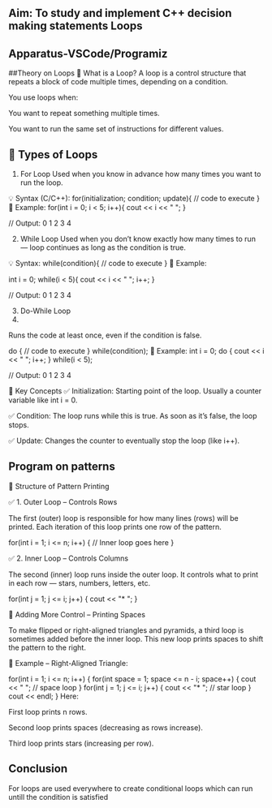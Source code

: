 ## Aim: To study and implement C++ decision making statements Loops

## Apparatus-VSCode/Programiz

##Theory on Loops
📌 What is a Loop?
A loop is a control structure that repeats a block of code multiple times, depending on a condition.

You use loops when:

You want to repeat something multiple times.

You want to run the same set of instructions for different values.

## 🔄 Types of Loops
1. For Loop
Used when you know in advance how many times you want to run the loop.

💡 Syntax (C/C++):
for(initialization; condition; update){
    // code to execute
}
🔹 Example:
for(int i = 0; i < 5; i++){
    cout << i << " ";
}

// Output: 0 1 2 3 4


2. While Loop
Used when you don’t know exactly how many times to run — loop continues as long as the condition is true.

💡 Syntax:
while(condition){
    // code to execute
}
🔹 Example:

int i = 0;
while(i < 5){
    cout << i << " ";
    i++;
}


// Output: 0 1 2 3 4


3. Do-While Loop
4. 
Runs the code at least once, even if the condition is false.

do {
    // code to execute
} while(condition);
🔹 Example:
int i = 0;
do {
    cout << i << " ";
    i++;
} while(i < 5);


// Output: 0 1 2 3 4


🧠 Key Concepts
✅ Initialization:
Starting point of the loop. Usually a counter variable like int i = 0.

✅ Condition:
The loop runs while this is true. As soon as it’s false, the loop stops.

✅ Update:
Changes the counter to eventually stop the loop (like i++).

## Program on patterns

🔁 Structure of Pattern Printing


✅ 1. Outer Loop – Controls Rows

The first (outer) loop is responsible for how many lines (rows) will be printed. Each iteration of this loop prints one row of the pattern.

for(int i = 1; i <= n; i++) {
    // Inner loop goes here
}


✅ 2. Inner Loop – Controls Columns

The second (inner) loop runs inside the outer loop. It controls what to print in each row — stars, numbers, letters, etc.

for(int j = 1; j <= i; j++) {
    cout << "* ";
}


🔄 Adding More Control – Printing Spaces

To make flipped or right-aligned triangles and pyramids, a third loop is sometimes added before the inner loop. This new loop prints spaces to shift the pattern to the right.

🧱 Example – Right-Aligned Triangle:

for(int i = 1; i <= n; i++) {
    for(int space = 1; space <= n - i; space++) {
        cout << " "; // space loop
    }
    for(int j = 1; j <= i; j++) {
        cout << "* "; // star loop
    }
    cout << endl;
}
Here:

First loop prints n rows.

Second loop prints spaces (decreasing as rows increase).

Third loop prints stars (increasing per row).



## Conclusion

For loops are used everywhere to create conditional loops which can run untill the condition is satisfied


